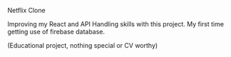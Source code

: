 Netflix Clone

Improving my React and API Handling skills with this project.
My first time getting use of firebase database.

(Educational project, nothing special or CV worthy)

